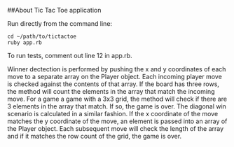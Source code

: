 ##About
Tic Tac Toe application

Run directly from the command line:
```
cd ~/path/to/tictactoe
ruby app.rb
```
To run tests, comment out line 12 in app.rb.

Winner dectection is performed by pushing the x and y coordinates of each move to a separate array on the Player object. Each incoming player move is checked against the contents of that array. If the board has three rows, the method will count the elements in the array that match the incoming move. For a game a game with a 3x3 grid, the method will check if there are 3 elements in the array that match. If so, the game is over. The diagonal win scenario is calculated in a similar fashion. If the x coordinate of the move matches the y coordinate of the move, an element is passed into an array of the Player object. Each subsequent move will check the length of the array and if it matches the row count of the grid, the game is over.

